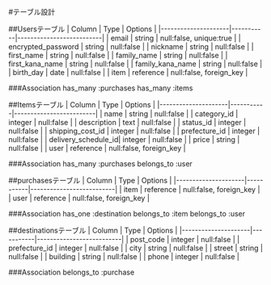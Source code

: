 #テーブル設計

##Usersテーブル
| Column              | Type      | Options                  |
|---------------------|-----------|--------------------------|
| email               | string    | null:false, unique:true  |
| encrypted_password  | string    | null:false               |
| nickname            | string    | null:false               |
| first_name          | string    | null:false               |
| family_name         | string    | null:false               |
| first_kana_name     | string    | null:false               |
| family_kana_name    | string    | null:false               |
| birth_day           | date      | null:false               |
| item                | reference | null:false, foreign_key  |


###Association
has_many :purchases
has_many :items


##Itemsテーブル
| Column              | Type      | Options                 |
|---------------------|-----------|-------------------------|
| name                | string    | null:false              |
| category_id         | integer   | null:false              |
| description         | text      | null:false              |
| status_id           | integer   | null:false              |
| shipping_cost_id    | integer   | null:false              |
| prefecture_id       | integer   | null:false              |
| delivery_schedule_id| integer   | null:false              |
| price               | string    | null:false              |
| user                | reference | null:false, foreign_key |

###Association
has_many :purchases
belongs_to :user


##purchasesテーブル
| Column              | Type      | Options                  |
|---------------------|-----------|--------------------------|
| item                | reference | null:false, foreign_key  |
| user                | reference | null:false, foreign_key  |

###Association
has_one :destination
belongs_to :item
belongs_to :user


##destinationsテーブル
| Column              | Type      | Options                  |
|---------------------|-----------|--------------------------|
| post_code           | integer   | null:false               |
| prefecture_id       | integer   | null:false               |
| city                | string    | null:false               |
| street              | string    | null:false               |
| building            | string    | null:false               |
| phone               | integer   | null:false               |

###Association
belongs_to :purchase
